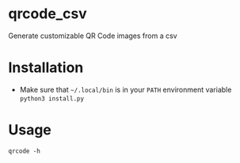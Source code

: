 # qrcode_csv
Generate customizable QR Code images from a csv

# Installation
- Make sure that `~/.local/bin` is in your `PATH` environment variable
`python3 install.py`

# Usage
`qrcode -h`
